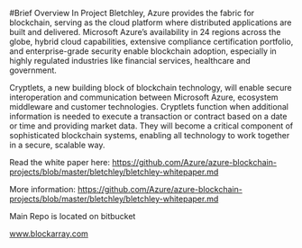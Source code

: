 #Brief Overview
In Project Bletchley, Azure provides the fabric for blockchain, serving as the cloud platform where distributed applications are built and delivered. Microsoft Azure’s availability in 24 regions across the globe, hybrid cloud capabilities, extensive compliance certification portfolio, and enterprise-grade security enable blockchain adoption, 
especially in highly regulated industries like financial services, healthcare and government.

Cryptlets, a new building block of blockchain technology, will enable secure interoperation and communication between Microsoft Azure, ecosystem middleware and customer technologies. Cryptlets function when additional information is needed to execute a transaction or contract based on a date or time and providing market data. They will become a critical component of sophisticated blockchain systems, enabling all technology to work together in a secure, scalable way.

Read the white paper here:
https://github.com/Azure/azure-blockchain-projects/blob/master/bletchley/bletchley-whitepaper.md

More information:
https://github.com/Azure/azure-blockchain-projects/blob/master/bletchley/bletchley-whitepaper.md

Main Repo is located on bitbucket

www.blockarray.com 
